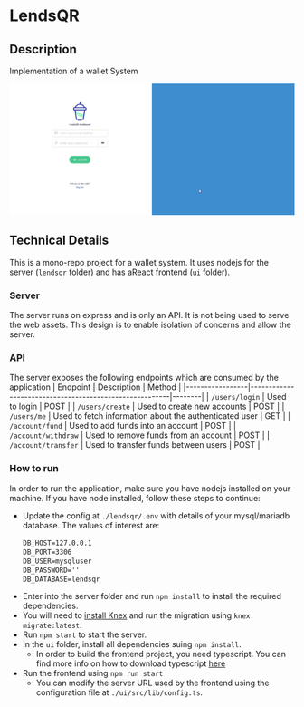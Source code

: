 # LendsQR

## Description
Implementation of a wallet System

![Wallet system workflow](./animation.gif)

## Technical Details
This is a mono-repo project for a wallet system. It uses nodejs for the server (`lendsqr` folder) and has aReact frontend (`ui` folder).

### Server
The server runs on express and is only an API. It is not being used to serve the web assets. This design is to enable isolation of concerns and allow the server.

### API
The server exposes the following endpoints which are consumed by the application
| Endpoint        | Description                                            | Method |
|-----------------|--------------------------------------------------------|--------|
| `/users/login`  | Used to login                                          | POST   |
| `/users/create` | Used to create new accounts                            | POST   |
| `/users/me`     | Used to fetch information about the authenticated user | GET    |
| `/account/fund` | Used to add funds into an account                      | POST   |
| `/account/withdraw` | Used to remove funds from an account                      | POST   |
| `/account/transfer` | Used to transfer funds between users                      | POST   |

### How to run

In order to run the application, make sure you have nodejs installed on your machine. If you have node installed, follow these steps to continue:
- Update the config at `./lendsqr/.env` with details of your mysql/mariadb database. The values of interest are:
    ```
    DB_HOST=127.0.0.1
    DB_PORT=3306
    DB_USER=mysqluser
    DB_PASSWORD=''
    DB_DATABASE=lendsqr
    ```
- Enter into the server folder and run `npm install` to install the required dependencies.
- You will need to [install Knex](https://knexjs.org/#Migrations) and run the migration using `knex migrate:latest`.
- Run `npm start` to start the server.
- In the `ui` folder, install all dependencies suing `npm install`.
  - In order to build the frontend project, you need typescript. You can find more info on how to download typescript [here](https://www.typescriptlang.org/download)
- Run the frontend using `npm run start`
  - You can modify the server URL used by the frontend using the configuration file at `./ui/src/lib/config.ts`.

